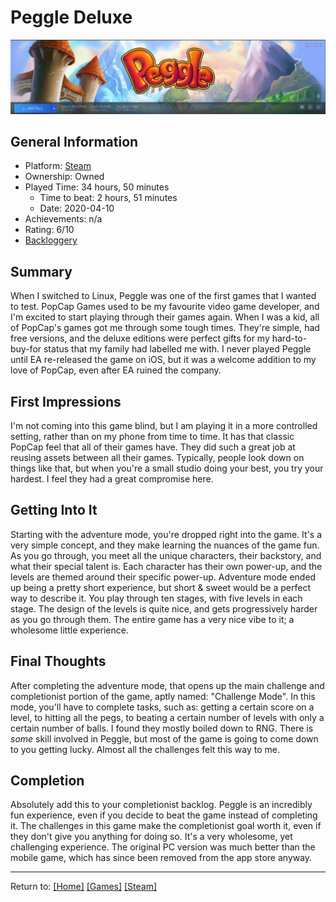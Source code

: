 # Peggle Deluxe

![Peggle Deluxe](/Games/Steam/Assets/PeggleSteamMenu.png)

## General Information

- Platform: [Steam](https://steamcommunity.com/id/queenofthevoid/recommended/3480/)
- Ownership: Owned
- Played Time: 34 hours, 50 minutes
    - Time to beat: 2 hours, 51 minutes
    - Date: 2020-04-10
- Achievements: n/a
- Rating: 6/10
- [Backloggery](https://www.backloggery.com/games.php?user=QueenRaven29&search=Peggle)

## Summary
When I switched to Linux, Peggle was one of the first games that I wanted to test. PopCap Games used to be my favourite video game developer, and I'm excited to start playing through their games again. When I was a kid, all of PopCap's games got me through some tough times. They're simple, had free versions, and the deluxe editions were perfect gifts for my hard-to-buy-for status that my family had labelled me with. I never played Peggle until EA re-released the game on iOS, but it was a welcome addition to my love of PopCap, even after EA ruined the company. 

## First Impressions
I'm not coming into this game blind, but I am playing it in a more controlled setting, rather than on my phone from time to time. It has that classic PopCap feel that all of their games have. They did such a great job at reusing assets between all their games. Typically, people look down on things like that, but when you're a small studio doing your best, you try your hardest. I feel they had a great compromise here. 

## Getting Into It
Starting with the adventure mode, you're dropped right into the game. It's a very simple concept, and they make learning the nuances of the game fun. As you go through, you meet all the unique characters, their backstory, and what their special talent is. Each character has their own power-up, and the levels are themed around their specific power-up. Adventure mode ended up being a pretty short experience, but short & sweet would be a perfect way to describe it. You play through ten stages, with five levels in each stage. The design of the levels is quite nice, and gets progressively harder as you go through them. The entire game has a very nice vibe to it; a wholesome little experience. 

## Final Thoughts
After completing the adventure mode, that opens up the main challenge and completionist portion of the game, aptly named: "Challenge Mode". In this mode, you'll have to complete tasks, such as: getting a certain score on a level, to hitting all the pegs, to beating a certain number of levels with only a certain number of balls. I found they mostly boiled down to RNG. There is *some* skill involved in Peggle, but most of the game is going to come down to you getting lucky. Almost all the challenges felt this way to me. 

## Completion
Absolutely add this to your completionist backlog. Peggle is an incredibly fun experience, even if you decide to beat the game instead of completing it. The challenges in this game make the completionist goal worth it, even if they don't give you anything for doing so. It's a very wholesome, yet challenging experience. The original PC version was much better than the mobile game, which has since been removed from the app store anyway.  

***
Return to: [[Home]](/index) [[Games]](/Games/Home) [[Steam]](/Games/Steam/Home)